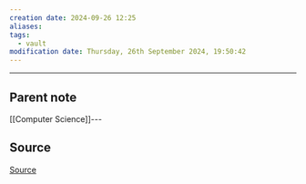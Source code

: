 ```yaml
---
creation date: 2024-09-26 12:25
aliases: 
tags:
  - vault
modification date: Thursday, 26th September 2024, 19:50:42
---
```

---

## Parent note
[[Computer Science]]---

## Source
[Source](obsidian://adv-uri?vault=mathematics&filepath=Notes%2FUbuntu.md&heading=Concept%20Overview)